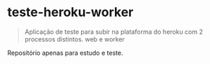# teste-heroku-worker

> Aplicação de teste para subir na plataforma do heroku com 2 processos distintos.  web e worker

Repositório apenas para estudo e teste.